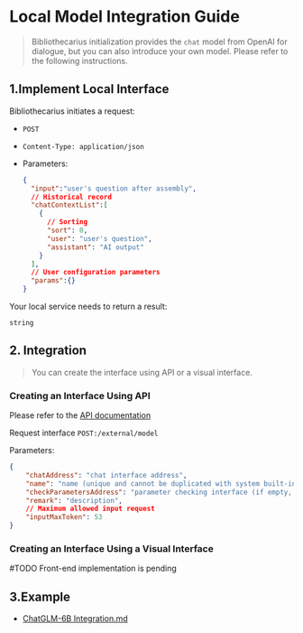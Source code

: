 # Local Model Integration Guide
> Bibliothecarius initialization provides the `chat` model from OpenAI for dialogue, but you can also introduce your own model. Please refer to the following instructions.

## 1.Implement Local Interface

Bibliothecarius initiates a request:

- `POST`

- `Content-Type: application/json`

- Parameters:

  ```json
  {
  	"input":"user's question after assembly",
    // Historical record
    "chatContextList":[
      {
        // Sorting
        "sort": 0,
        "user": "user's question",
        "assistant": "AI output"
      }
    ],
    // User configuration parameters
    "params":{}
  }
  ```

Your local service needs to return a result:

```
string
```

## 2. Integration

> You can create the interface using API or a visual interface.

### Creating an Interface Using API

Please refer to the [API documentation](https://apifox.com/apidoc/shared-0dfab7c9-3d3f-498a-b4c2-88b5e6b99a01/api-71770815)

Request interface `POST:/external/model`

Parameters:

```json
{
    "chatAddress": "chat interface address",
    "name": "name (unique and cannot be duplicated with system built-ins)",
    "checkParametersAddress": "parameter checking interface (if empty, parameters will not be checked)",
    "remark": "description",
  	// Maximum allowed input request
    "inputMaxToken": 53
}
```

### Creating an Interface Using a Visual Interface

\#TODO Front-end implementation is pending

## 3.Example

-  [ChatGLM-6B Integration.md](ChatGLM-6B%20Integration.md)